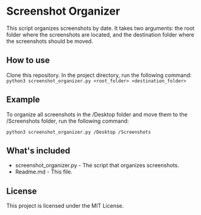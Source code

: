 # Screenshot Organizer
This script organizes screenshots by date. It takes two arguments: the root folder where the screenshots are located, and the destination folder where the screenshots should be moved.

## How to use
Clone this repository.
In the project directory, run the following command:
``python3 screenshot_organizer.py <root_folder> <destination_folder>``

## Example
To organize all screenshots in the /Desktop folder and move them to the /Screenshots folder, run the following command:

``python3 screenshot_organizer.py /Desktop /Screenshots``

## What's included

* screenshot_organizer.py - The script that organizes screenshots.
* Readme.md - This file.

## License

This project is licensed under the MIT License.
